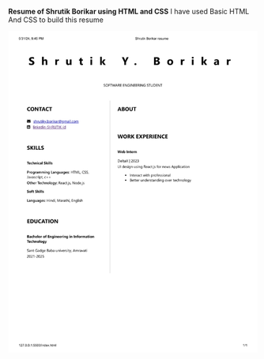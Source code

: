 **Resume of Shrutik Borikar using HTML and CSS**
I  have used Basic HTML And CSS to build this resume

![alt text](https://github.com/shrutik29/workshop-resume/blob/main/workshop-resume_page-0001.jpg?raw=true)

